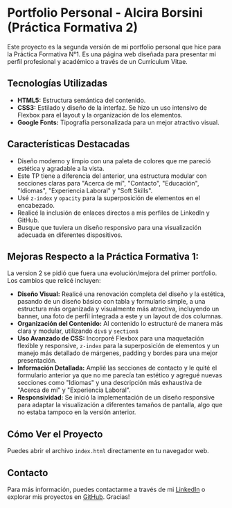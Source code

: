 # Portfolio Personal - Alcira Borsini (Práctica Formativa 2)

Este proyecto es la segunda versión de mi portfolio personal que hice para la Práctica Formativa N°1. Es una página web diseñada para presentar mi perfil profesional y académico a través de un Currículum Vitae.

## Tecnologías Utilizadas
* **HTML5:** Estructura semántica del contenido.
* **CSS3:** Estilado y diseño de la interfaz. Se hizo un uso intensivo de Flexbox para el layout y la organización de los elementos.
* **Google Fonts:** Tipografía personalizada para un mejor atractivo visual.

## Características Destacadas
* Diseño moderno y limpio con una paleta de colores que me pareció estética y agradable a la vista.
* Este TP tiene a diferencia del anterior, una estructura modular con secciones claras para "Acerca de mí", "Contacto", "Educación", "Idiomas", "Experiencia Laboral" y "Soft Skills".
* Usé `z-index` y `opacity` para la superposición de elementos en el encabezado.
* Realicé la inclusión de enlaces directos a mis perfiles de LinkedIn y GitHub.
* Busque que tuviera un diseño responsivo para una visualización adecuada en diferentes dispositivos.

## Mejoras Respecto a la Práctica Formativa 1:

La version 2 se pidió que fuera una evolución/mejora del primer portfolio. Los cambios que relicé incluyen:

* **Diseño Visual:** Realicé una renovación completa del diseño y la estética, pasando de un diseño básico con tabla y formulario simple, a una estructura más organizada y visualmente más atractiva, incluyendo un banner, una foto de perfil integrada a este y un layout de dos columnas.
* **Organización del Contenido:** Al contenido lo estructuré de manera más clara y modular, utilizando `div`s y `section`s 
* **Uso Avanzado de CSS:** Incorporé Flexbox para una maquetación flexible y responsive, `z-index` para la superposición de elementos y un manejo más detallado de márgenes, padding y bordes para una mejor presentación.
* **Información Detallada:** Amplié las secciones de contacto y le quité el formulario anterior ya que no me parecía tan estético y  agregué nuevas secciones como "Idiomas" y una descripción más exhaustiva de "Acerca de mí" y "Experiencia Laboral".
* **Responsividad:** Se inició la implementación de un diseño responsive para adaptar la visualización a diferentes tamaños de pantalla, algo que no estaba tampoco en la versión anterior.

## Cómo Ver el Proyecto
Puedes abrir el archivo `index.html` directamente en tu navegador web.

## Contacto
Para más información, puedes contactarme a través de mi [LinkedIn](https://linkedin.com/in/alcira-borsini) o explorar mis proyectos en [GitHub](https://github.com/Jadecita2014).
Gracias!